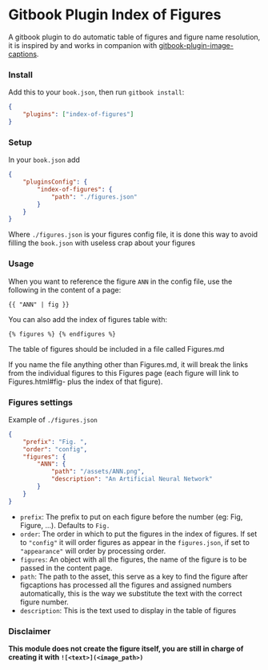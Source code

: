 Gitbook Plugin Index of Figures
=============

A gitbook plugin to do automatic table of figures and figure name resolution, it is inspired by and works in companion with [gitbook-plugin-image-captions](https://github.com/m0n0l0c0/gitbook-plugin-index-of-figures.git).

### Install

Add this to your `book.json`, then run `gitbook install`:

```json
{
    "plugins": ["index-of-figures"]
}
```

### Setup

In your `book.json` add

```json
{
	"pluginsConfig": {
		"index-of-figures": {
			"path": "./figures.json"
		}
	}
}
```

Where `./figures.json` is your figures config file, it is done this way to avoid filling the `book.json` with useless crap about your figures

### Usage

When you want to reference the figure `ANN` in the config file, use the following in the content of a page:

```
{{ "ANN" | fig }}
```

You can also add the index of figures table with:

```
{% figures %} {% endfigures %}
```

The table of figures should be included in a file called Figures.md

If you name the file anything other than Figures.md, it will break the links from the individual figures to this Figures page (each figure will link to Figures.html#fig- plus the index of that figure).


### Figures settings

Example of `./figures.json`

```json
{
	"prefix": "Fig. ",
	"order": "config",
	"figures": {
		"ANN": {
			"path": "/assets/ANN.png",
			"description": "An Artificial Neural Network"
		}
	}
} 
```

* `prefix`: The prefix to put on each figure before the number (eg: Fig, Figure, ...). Defaults to `Fig.`
* `order`: The order in which to put the figures in the index of figures. If set to `"config"` it will order figures as appear in the `figures.json`, if set to `"appearance"` will order by processing order.
* `figures`: An object with all the figures, the name of the figure is to be passed in the content page.
* `path`: The path to the asset, this serve as a key to find the figure after figcaptions has processed all the figures and assigned numbers automatically, this is the way we substitute the text with the correct figure number.
* `description`: This is the text used to display in the table of figures 


### Disclaimer

__This module does not create the figure itself, you are still in charge of creating it with `![<text>](<image_path>)`__
